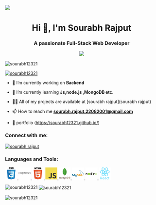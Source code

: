 <img src="https://wanderin.dev/wp-content/uploads/2019/12/crop-0-0-1170-390-0-about-cover.png"/>
<h1 align="center">Hi 👋, I'm Sourabh Rajput</h1>
<h3 align="center">A passionate Full-Stack Web Developer</h3>
<div id="header" align="center">
  <img src="https://media.giphy.com/media/M9gbBd9nbDrOTu1Mqx/giphy.gif" width="100"/>
</div>

<p align="left"> <img src="https://komarev.com/ghpvc/?username=sourabh12321&label=Profile%20views&color=0e75b6&style=flat" alt="sourabh12321" /> </p>

<p align="left"> <a href="https://github.com/ryo-ma/github-profile-trophy"><img src="https://github-profile-trophy.vercel.app/?username=sourabh12321" alt="sourabh12321" /></a> </p>

- 🔭 I’m currently working on **Backend**

- 🌱 I’m currently learning **Js,node.js ,MongoDB etc.**

- 👨‍💻 All of my projects are available at [sourabh rajput](sourabh rajput)

- 📫 How to reach me **sourabh.rajput.22082001@gmail.com**

-  🤝 portfolio (https://sourabh12321.github.io/)<a href="https://sourabh12321.github.io/" target="blank"></a>

<h3 align="left">Connect with me:</h3>
<p align="left">
<a href="https://linkedin.com/in/sourabh rajput" target="blank"><img align="center" src="https://raw.githubusercontent.com/rahuldkjain/github-profile-readme-generator/master/src/images/icons/Social/linked-in-alt.svg" alt="sourabh rajput" height="30" width="40" /></a>
</p>

<h3 align="left">Languages and Tools:</h3>
<p align="left"> <a href="https://www.w3schools.com/css/" target="_blank" rel="noreferrer"> <img src="https://raw.githubusercontent.com/devicons/devicon/master/icons/css3/css3-original-wordmark.svg" alt="css3" width="40" height="40"/> </a> <a href="https://expressjs.com" target="_blank" rel="noreferrer"> <img src="https://raw.githubusercontent.com/devicons/devicon/master/icons/express/express-original-wordmark.svg" alt="express" width="40" height="40"/> </a> <a href="https://www.w3.org/html/" target="_blank" rel="noreferrer"> <img src="https://raw.githubusercontent.com/devicons/devicon/master/icons/html5/html5-original-wordmark.svg" alt="html5" width="40" height="40"/> </a> <a href="https://developer.mozilla.org/en-US/docs/Web/JavaScript" target="_blank" rel="noreferrer"> <img src="https://raw.githubusercontent.com/devicons/devicon/master/icons/javascript/javascript-original.svg" alt="javascript" width="40" height="40"/> </a> <a href="https://www.mongodb.com/" target="_blank" rel="noreferrer"> <img src="https://raw.githubusercontent.com/devicons/devicon/master/icons/mongodb/mongodb-original-wordmark.svg" alt="mongodb" width="40" height="40"/> </a> <a href="https://www.mysql.com/" target="_blank" rel="noreferrer"> <img src="https://raw.githubusercontent.com/devicons/devicon/master/icons/mysql/mysql-original-wordmark.svg" alt="mysql" width="40" height="40"/> </a> <a href="https://nodejs.org" target="_blank" rel="noreferrer"> <img src="https://raw.githubusercontent.com/devicons/devicon/master/icons/nodejs/nodejs-original-wordmark.svg" alt="nodejs" width="40" height="40"/> </a> <a href="https://reactjs.org/" target="_blank" rel="noreferrer"> <img src="https://raw.githubusercontent.com/devicons/devicon/master/icons/react/react-original-wordmark.svg" alt="react" width="40" height="40"/> </a> </p>

<p><img align="left" src="https://github-readme-stats.vercel.app/api/top-langs?username=sourabh12321&show_icons=true&locale=en&layout=compact" alt="sourabh12321" /></p>

<p>&nbsp;<img align="center" src="https://github-readme-stats.vercel.app/api?username=sourabh12321&show_icons=true&locale=en" alt="sourabh12321" /></p>

<p><img align="center" src="https://github-readme-streak-stats.herokuapp.com/?user=sourabh12321&" alt="sourabh12321" /></p>
